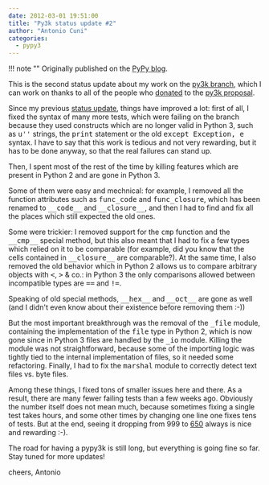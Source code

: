 ```yaml
---
date: 2012-03-01 19:51:00
title: "Py3k status update #2"
author: "Antonio Cuni"
categories:
  - pypy3
---
```


!!! note ""
    Originally published on the [PyPy blog](https://pypy.org/posts/2012/03/py3k-status-update-2-4018939509128176130.html).


<html><body><div class="document" id="py3k-status-update-2">   <p>This is the second status update about my work on the <a class="reference external" href="https://foss.heptapod.net/pypy/pypy/-/tree/branch/py3k">py3k branch</a>, which I can work on thanks to all of the people who <a class="reference external" href="/posts/2012/01/py3k-and-numpy-first-stage-thanks-to-3008917396290059758.html">donated</a> to the <a class="reference external" href="https://pypy.org/py3donate.html">py3k proposal</a>.</p><p>Since my previous <a class="reference external" href="/posts/2012/02/py3k-status-update-8840622949715145821.html">status update</a>, things have improved a lot: first of all, I fixed the syntax of many more tests, which were failing on the branch because they used constructs which are no longer valid in Python 3, such as <tt class="docutils literal">u''</tt> strings, the <tt class="docutils literal">print</tt> statement or the old <tt class="docutils literal">except Exception, e</tt> syntax.  I have to say that this work is tedious and not very rewarding, but it has to be done anyway, so that the real failures can stand up.</p><p>Then, I spent most of the rest of the time by killing features which are present in Python 2 and are gone in Python 3.</p><p>Some of them were easy and mechnical: for example, I removed all the function attributes such as <tt class="docutils literal">func_code</tt> and <tt class="docutils literal">func_closure</tt>, which has been renamed to <tt class="docutils literal">__code__</tt> and <tt class="docutils literal">__closure__</tt>, and then I had to find and fix all the places which still expected the old ones.</p><p>Some were trickier: I removed support for the <tt class="docutils literal">cmp</tt> function and the <tt class="docutils literal">__cmp__</tt> special method, but this also meant that I had to fix a few types which relied on it to be comparable (for example, did you know that the cells contained in <tt class="docutils literal">__closure__</tt> are comparable?). At the same time, I also removed the old behavior which in Python 2 allows us to compare arbitrary objects with <tt class="docutils literal">&lt;</tt>, <tt class="docutils literal">&gt;</tt> &amp; co.: in Python 3 the only comparisons allowed between incompatible types are <tt class="docutils literal">==</tt> and <tt class="docutils literal">!=</tt>.</p><p>Speaking of old special methods, <tt class="docutils literal">__hex__</tt> and <tt class="docutils literal">__oct__</tt> are gone as well (and I didn't even know about their existence before removing them :-))</p><p>But the most important breakthrough was the removal of the <tt class="docutils literal">_file</tt> module, containing the implementation of the <tt class="docutils literal">file</tt> type in Python 2, which is now gone since in Python 3 files are handled by the <tt class="docutils literal">_io</tt> module.  Killing the module was not straightforward, because some of the importing logic was tightly tied to the internal implementation of files, so it needed some refactoring. Finally, I had to fix the <tt class="docutils literal">marshal</tt> module to correctly detect text files vs. byte files.</p><p>Among these things, I fixed tons of smaller issues here and there. As a result, there are many fewer failing tests than a few weeks ago.  Obviously the number itself does not mean much, because sometimes fixing a single test takes hours, and some other times by changing one line one fixes tens of tests. But at the end, seeing it dropping from 999 to <a class="reference external" href="https://buildbot.pypy.org/summary?category=linux32&amp;branch=py3k&amp;recentrev=53071:411bb6d819b1">650</a> always is nice and rewarding :-).</p><p>The road for having a pypy3k is still long, but everything is going fine so far. Stay tuned for more updates!</p><p>cheers, Antonio</p></div></body></html>